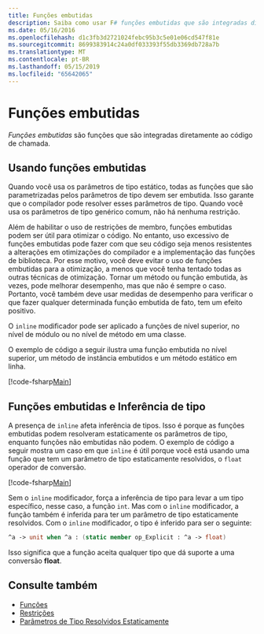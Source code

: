 ```yaml
---
title: Funções embutidas
description: Saiba como usar F# funções embutidas que são integradas diretamente ao código de chamada.
ms.date: 05/16/2016
ms.openlocfilehash: d1c3fb3d2721024febc95b3c5e01e06cd547f81e
ms.sourcegitcommit: 8699383914c24a0df033393f55db3369db728a7b
ms.translationtype: MT
ms.contentlocale: pt-BR
ms.lasthandoff: 05/15/2019
ms.locfileid: "65642065"
---
```

# <a name="inline-functions"></a>Funções embutidas

*Funções embutidas* são funções que são integradas diretamente ao código de chamada.

## <a name="using-inline-functions"></a>Usando funções embutidas

Quando você usa os parâmetros de tipo estático, todas as funções que são parametrizadas pelos parâmetros de tipo devem ser embutida. Isso garante que o compilador pode resolver esses parâmetros de tipo. Quando você usa os parâmetros de tipo genérico comum, não há nenhuma restrição.

Além de habilitar o uso de restrições de membro, funções embutidas podem ser útil para otimizar o código. No entanto, uso excessivo de funções embutidas pode fazer com que seu código seja menos resistentes a alterações em otimizações do compilador e a implementação das funções de biblioteca. Por esse motivo, você deve evitar o uso de funções embutidas para a otimização, a menos que você tenha tentado todas as outras técnicas de otimização. Tornar um método ou função embutida, às vezes, pode melhorar desempenho, mas que não é sempre o caso. Portanto, você também deve usar medidas de desempenho para verificar o que fazer qualquer determinada função embutida de fato, tem um efeito positivo.

O `inline` modificador pode ser aplicado a funções de nível superior, no nível de módulo ou no nível de método em uma classe.

O exemplo de código a seguir ilustra uma função embutida no nível superior, um método de instância embutidos e um método estático em linha.

[!code-fsharp[Main](../../../../samples/snippets/fsharp/lang-ref-3/snippet201.fs)]

## <a name="inline-functions-and-type-inference"></a>Funções embutidas e Inferência de tipo

A presença de `inline` afeta inferência de tipos. Isso é porque as funções embutidas podem resolveram estaticamente os parâmetros de tipo, enquanto funções não embutidas não podem. O exemplo de código a seguir mostra um caso em que `inline` é útil porque você está usando uma função que tem um parâmetro de tipo estaticamente resolvidos, o `float` operador de conversão.

[!code-fsharp[Main](../../../../samples/snippets/fsharp/lang-ref-3/snippet202.fs)]

Sem o `inline` modificador, força a inferência de tipo para levar a um tipo específico, nesse caso, a função `int`. Mas com o `inline` modificador, a função também é inferida para ter um parâmetro de tipo estaticamente resolvidos. Com o `inline` modificador, o tipo é inferido para ser o seguinte:

```fsharp
^a -> unit when ^a : (static member op_Explicit : ^a -> float)
```

Isso significa que a função aceita qualquer tipo que dá suporte a uma conversão **float**.

## <a name="see-also"></a>Consulte também

- [Funções](index.md)
- [Restrições](../generics/constraints.md)
- [Parâmetros de Tipo Resolvidos Estaticamente](../generics/statically-resolved-type-parameters.md)
